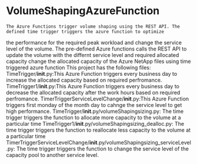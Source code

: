 # VolumeShapingAzureFunction
    The Azure Functions trigger volume shaping using the REST API. The defined time trigger triggers the azure function to optimize 
the performance for the required peak workload and change the service level of the volume. The pre-defined Azure functions calls 
the REST API to update the volume with the differnt service level and required allocated capacity change the allocated capacity 
of the Azure NetApp files using time triggered azure function
    This project has the following files:
    TimeTrigger/__init__.py:This Azure Function triggers every business day to increase the allocated capacity based on required perfromance.
    TimeTrigger1/__init__.py:This Azure Function triggers every business day to decrease the allocated capacity after the work hours based on required perfromance.
    TimerTriggerServiceLevelChange/__init__.py:This Azure Function triggers first monday of the month day to cahnge the service level to get high performance.
    TimeTrigger/__init__.py/volumeShapingsizing.py: The time trigger triggers the function to allocate more capacity to the volume at a particular time
    TimeTrigger1/__init__.py/volumeShapingsizing_dealloc.py: The time trigger triggers the function to reallocate less capacity to the volume at a particular time
    TimerTriggerServiceLevelChange/__init__.py/volumeShapingsizing_serviceLevel.py: The time trigger triggers the function to change the service level of the capacity pool to another service level. 
